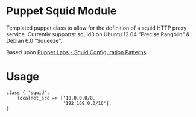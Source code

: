 Puppet Squid Module
===================

Templated puppet class to allow for the definition of a squid HTTP proxy service. Currently supportst squid3 on Ubuntu 12.04 "Precise Pangolin" & Debian 6.0 "Squeeze".

Based upon [Puppet Labs - Squid Configuration Patterns].

[Puppet Labs - Squid Configuration Patterns]: http://projects.puppetlabs.com/projects/1/wiki/Squid_Configuration_Patterns

Usage
=====

    class { 'squid':
        localnet_src => ['10.0.0.0/8,
                         '192.168.0.0/16'],
    }
